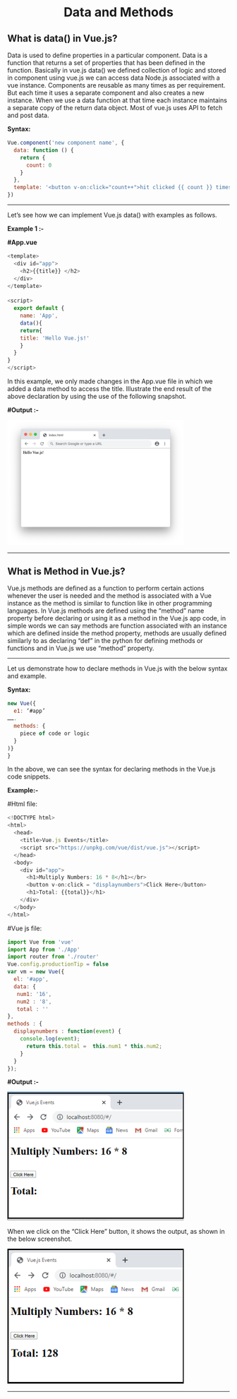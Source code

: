 <h1 align="center"> Data and Methods </h1>

## What is data() in Vue.js?

Data is used to define properties in a particular component. Data is a function that returns a set of properties that has been defined in the function. Basically in vue.js data() we defined collection of logic and stored in component using vue.js we can access data Node.js associated with a vue instance. Components are reusable as many times as per requirement. But each time it uses a separate component and also creates a new instance. When we use a data function at that time each instance maintains a separate copy of the return data object. Most of vue.js uses API to fetch and post data.

**Syntax:**
```javascript
Vue.component('new component name', {
  data: function () {
    return {
      count: 0
    }
  },
  template: '<button v-on:click="count++">hit clicked {{ count }} times.</button>'
})
```
___

Let’s see how we can implement Vue.js data() with examples as follows.

**Example 1 :-**

**#App.vue**
```javascript
<template>
  <div id="app">
    <h2>{{title}} </h2>
  </div>
</template>

<script>
  export default {
    name: 'App',
    data(){
    return{
    title: 'Hello Vue.js!'
    }
  }
}
</script>
```

In this example, we only made changes in the App.vue file in which we added a data method to access the title. Illustrate the end result of the above declaration by using the use of the following snapshot.

**#Output :-**<br>

<img src="./assets/Output1.png" width="400px">

<hr>

## What is Method in Vue.js?

Vue.js methods are defined as a function to perform certain actions whenever the user is needed and the method is associated with a Vue instance as the method is similar to function like in other programming languages. In Vue.js methods are defined using the “method” name property before declaring or using it as a method in the Vue.js app code, in simple words we can say methods are function associated with an instance which are defined inside the method property, methods are usually defined similarly to as declaring “def” in the python for defining methods or functions and in Vue.js we use “method” property.
___

Let us demonstrate how to declare methods in Vue.js with the below syntax and example.

**Syntax:**
```javascript
new Vue({
  e1: ‘#app’
…….
  methods: {
    piece of code or logic
  }
)}
}
```

In the above, we can see the syntax for declaring methods in the Vue.js code snippets.

**Example:-**

#Html file:
```javascript
<!DOCTYPE html>
<html>
  <head>
    <title>Vue.js Events</title>
    <script src="https://unpkg.com/vue/dist/vue.js"></script> 
  </head>
  <body>
    <div id="app">
      <h1>Multiply Numbers: 16 * 8</h1></br>
      <button v-on:click = "displaynumbers">Click Here</button>
      <h1>Total: {{total}}</h1>
    </div>   
  </body>
</html> 
```

#Vue js file:
```javascript
import Vue from 'vue'
import App from './App'
import router from './router'
Vue.config.productionTip = false
var vm = new Vue({
  el: '#app', 
  data: {
   num1: '16',
   num2 : '8',
   total : '' 
},
methods : {
  displaynumbers : function(event) {
    console.log(event);
      return this.total =  this.num1 * this.num2;
    }
  }
}); 
```

**#Output :-**<br>

<img src="./assets/Output2.png" width="400px">

When we click on the “Click Here” button, it shows the output, as shown in the below screenshot.

<img src="./assets/Output3.png" width="400px">

<hr>


